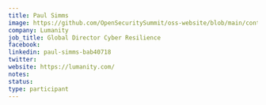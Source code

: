 ```yaml
---
title: Paul Simms
image: https://github.com/OpenSecuritySummit/oss-website/blob/main/content/participant/images/Paul%20Simms%20Photo%20-%20Paul%20Simms.jpg?raw=true
company: Lumanity 
job_title: Global Director Cyber Resilience 
facebook:
linkedin: paul-simms-bab40718
twitter: 
website: https://lumanity.com/
notes:
status: 
type: participant
---
```





